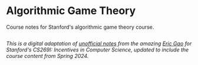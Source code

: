# Algorithmic Game Theory

Course notes for Stanford's algorithmic game theory course.

```{tableofcontents}
```

*This is a digital adaptation of [unofficial notes](https://github.com/FlyingWorkshop/CS269I/blob/main/latex/notes.pdf) from the amazing [Eric Gao](https://sites.google.com/view/gaoric/home?authuser=0) for Stanford's CS269I: Incentives in Computer Science, updated to include the course content from Spring 2024.* 
